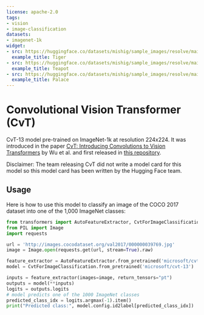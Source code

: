 ```yaml
---
license: apache-2.0
tags:
- vision
- image-classification
datasets:
- imagenet-1k
widget:
- src: https://huggingface.co/datasets/mishig/sample_images/resolve/main/tiger.jpg
  example_title: Tiger
- src: https://huggingface.co/datasets/mishig/sample_images/resolve/main/teapot.jpg
  example_title: Teapot
- src: https://huggingface.co/datasets/mishig/sample_images/resolve/main/palace.jpg
  example_title: Palace
---
```


# Convolutional Vision Transformer (CvT)

CvT-13 model pre-trained on ImageNet-1k at resolution 224x224. It was introduced in the paper [CvT: Introducing Convolutions to Vision Transformers](https://arxiv.org/abs/2103.15808) by Wu et al. and first released in [this repository](https://github.com/microsoft/CvT). 

Disclaimer: The team releasing CvT did not write a model card for this model so this model card has been written by the Hugging Face team.

## Usage

Here is how to use this model to classify an image of the COCO 2017 dataset into one of the 1,000 ImageNet classes:

```python
from transformers import AutoFeatureExtractor, CvtForImageClassification
from PIL import Image
import requests

url = 'http://images.cocodataset.org/val2017/000000039769.jpg'
image = Image.open(requests.get(url, stream=True).raw)

feature_extractor = AutoFeatureExtractor.from_pretrained('microsoft/cvt-13')
model = CvtForImageClassification.from_pretrained('microsoft/cvt-13')

inputs = feature_extractor(images=image, return_tensors="pt")
outputs = model(**inputs)
logits = outputs.logits
# model predicts one of the 1000 ImageNet classes
predicted_class_idx = logits.argmax(-1).item()
print("Predicted class:", model.config.id2label[predicted_class_idx])
```